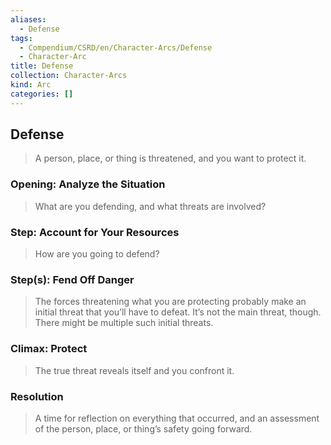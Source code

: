 ```yaml
---
aliases:
  - Defense
tags:
  - Compendium/CSRD/en/Character-Arcs/Defense
  - Character-Arc
title: Defense
collection: Character-Arcs
kind: Arc
categories: []
---
```

## Defense  
>A person, place, or thing is threatened, and you want to protect it.  
### Opening: Analyze the Situation   
>What are you defending, and what threats are involved?  
### Step: Account for Your Resources   
>How are you going to defend?  
### Step(s): Fend Off Danger  
>The forces threatening what you are protecting probably make an initial threat that you’ll have to defeat. It’s not the main threat, though. There might be multiple such initial threats.  
### Climax: Protect    
>The true threat reveals itself and you confront it.   
### Resolution   
>A time for reflection on everything that occurred, and an assessment of the person, place, or thing’s safety going forward.